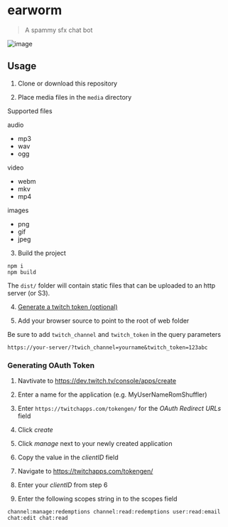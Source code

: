 # earworm

> A spammy sfx chat bot

![image](https://user-images.githubusercontent.com/899367/110877061-c36fd400-82a6-11eb-9850-136023f97006.png)


## Usage

1. Clone or download this repository

2. Place media files in the `media` directory

Supported files

audio
* mp3
* wav
* ogg

video
* webm
* mkv
* mp4

images
* png
* gif
* jpeg

3. Build the project

```
npm i
npm build
```

The `dist/` folder will contain static files that can be uploaded to an http server (or S3).

4. [Generate a twitch token (optional)](./#generating-oauth-token)

5. Add your browser source to point to the root of web folder

Be sure to add `twitch_channel` and `twitch_token` in the query parameters

```
https://your-server/?twich_channel=yourname&twitch_token=123abc
```

### Generating OAuth Token

1. Navtivate to https://dev.twitch.tv/console/apps/create

2. Enter a name for the application (e.g. MyUserNameRomShuffler)

3. Enter `https://twitchapps.com/tokengen/` for the *OAuth Redirect URLs* field

4. Click *create*

5. Click *manage* next to your newly created application

6. Copy the value in the *clientID* field 

7. Navigate to https://twitchapps.com/tokengen/

8. Enter your *clientID* from step 6

9. Enter the following scopes string in to the scopes field

```
channel:manage:redemptions channel:read:redemptions user:read:email chat:edit chat:read
```
